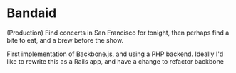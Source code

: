 Bandaid
=======

(Production) Find concerts in San Francisco for tonight, then perhaps find a bite to eat, and a brew before the show.

First implementation of Backbone.js, and using a PHP backend. Ideally I'd like to rewrite this as a Rails app, and have a change to refactor backbone

